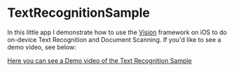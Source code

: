 # TextRecognitionSample

In this little app I demonstrate how to use the [Vision](https://developer.apple.com/documentation/vision) framework on iOS to do on-device Text Recognition and Document Scanning. If you'd like to see a demo video, see below:

[Here you can see a Demo video of the Text Recognition Sample](https://youtu.be/OAZloPAFX24)

